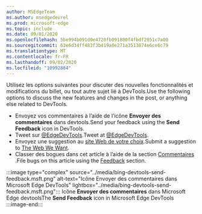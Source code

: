 ```yaml
---
author: MSEdgeTeam
ms.author: msedgedevrel
ms.prod: microsoft-edge
ms.topic: include
ms.date: 09/01/2020
ms.openlocfilehash: 5be994b091d0e4720fb091800f4fbdf2051c7a00
ms.sourcegitcommit: 63e6d34ff483f3b419a0e271a3513874e6ce6c79
ms.translationtype: MT
ms.contentlocale: fr-FR
ms.lasthandoff: 09/02/2020
ms.locfileid: "10992884"
---
```

<span data-ttu-id="2a661-101">Utilisez les options suivantes pour discuter des nouvelles fonctionnalités et modifications du billet, ou tout autre sujet lié à DevTools.</span><span class="sxs-lookup"><span data-stu-id="2a661-101">Use the following options to discuss the new features and changes in the post, or anything else related to DevTools.</span></span>  

*   <span data-ttu-id="2a661-102">Envoyez vos commentaires à l’aide de l’icône **Envoyer des commentaires** dans devtools.</span><span class="sxs-lookup"><span data-stu-id="2a661-102">Send your feedback using the **Send Feedback** icon in DevTools.</span></span>  
*   <span data-ttu-id="2a661-103">Tweet sur [@EdgeDevTools][PostTweetEdgeDevTools].</span><span class="sxs-lookup"><span data-stu-id="2a661-103">Tweet at [@EdgeDevTools][PostTweetEdgeDevTools].</span></span>  
*   <span data-ttu-id="2a661-104">Envoyez une suggestion au [site Web de votre choix][TheWebWeWant].</span><span class="sxs-lookup"><span data-stu-id="2a661-104">Submit a suggestion to [The Web We Want][TheWebWeWant].</span></span>  
*   <span data-ttu-id="2a661-105">Classer des bogues dans cet article à l’aide de la section [Commentaires](#feedback) .</span><span class="sxs-lookup"><span data-stu-id="2a661-105">File bugs on this article using the [Feedback](#feedback) section.</span></span>  

:::image type="complex" source="../media/bing-devtools-send-feedback.msft.png" alt-text="Icône Envoyer des commentaires dans Microsoft Edge DevTools" lightbox="../media/bing-devtools-send-feedback.msft.png":::
   <span data-ttu-id="2a661-107">Icône **Envoyer des commentaires** dans Microsoft Edge devtools</span><span class="sxs-lookup"><span data-stu-id="2a661-107">The **Send Feedback** icon in Microsoft Edge DevTools</span></span>  
:::image-end:::  

<!-- links -->  

[PostTweetEdgeDevTools]: https://twitter.com/intent/tweet?text=@EdgeDevTools "@EdgeDevTools | Publiez un tweet"  

[EdgeDevToolsTwitterAccount]: https://twitter.com/EdgeDevTools "@EdgeDevTools compte Twitter"  

[GitHubMicrosoftDocsEdgeDeveloperNewIssue]: https://github.com/MicrosoftDocs/edge-developer/issues/new?title=[DevTools%20Docs%20Feedback] "Nouveau problème-MicrosoftDocs/Edge-développeur-GitHub"  

[TheWebWeWant]: https://webwewant.fyi "Le site Web de votre choix"  
